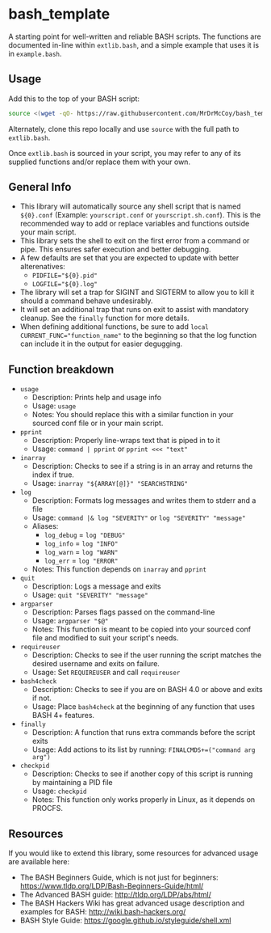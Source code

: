 # bash_template

A starting point for well-written and reliable BASH scripts. The functions are documented in-line within `extlib.bash`, and a simple example that uses it is in `example.bash`.

## Usage

Add this to the top of your BASH script:

```bash
source <(wget -qO- https://raw.githubusercontent.com/MrDrMcCoy/bash_template/master/extlib.bash)
```

Alternately, clone this repo locally and use `source` with the full path to `extlib.bash`.

Once `extlib.bash` is sourced in your script, you may refer to any of its supplied functions and/or replace them with your own.

## General Info

- This library will automatically source any shell script that is named `${0}.conf` (Example: `yourscript.conf` or `yourscript.sh.conf`). This is the recommended way to add or replace variables and functions outside your main script.
- This library sets the shell to exit on the first error from a command or pipe. This ensures safer execution and better debugging.
- A few defaults are set that you are expected to update with better alterenatives:
  - `PIDFILE="${0}.pid"`
  - `LOGFILE="${0}.log"`
- The library will set a trap for SIGINT and SIGTERM to allow you to kill it should a command behave undesirably.
- It will set an additional trap that runs on exit to assist with mandatory cleanup. See the `finally` function for more details.
- When defining additional functions, be sure to add `local CURRENT_FUNC="function_name"` to the beginning so that the log function can include it in the output for easier degugging.

## Function breakdown

- `usage`
  - Description: Prints help and usage info
  - Usage: `usage`
  - Notes: You should replace this with a similar function in your sourced conf file or in your main script.
- `pprint`
  - Description: Properly line-wraps text that is piped in to it
  - Usage: `command | pprint` or `pprint <<< "text"`
- `inarray`
  - Description: Checks to see if a string is in an array and returns the index if true.
  - Usage: `inarray "${ARRAY[@]}" "SEARCHSTRING"`
- `log`
  - Description: Formats log messages and writes them to stderr and a file
  - Usage: `command |& log "SEVERITY"` or `log "SEVERITY" "message"`
  - Aliases:
    - `log_debug` = `log "DEBUG"`
    - `log_info` = `log "INFO"`
    - `log_warn` = `log "WARN"`
    - `log_err` = `log "ERROR"`
  - Notes: This function depends on `inarray` and `pprint`
- `quit`
  - Description: Logs a message and exits
  - Usage: `quit "SEVERITY" "message"`
- `argparser`
  - Description: Parses flags passed on the command-line
  - Usage: `argparser "$@"`
  - Notes: This function is meant to be copied into your sourced conf file and modified to suit your script's needs.
- `requireuser`
  - Description: Checks to see if the user running the script matches the desired username and exits on failure.
  - Usage: Set `REQUIREUSER` and call `requireuser`
- `bash4check`
  - Description: Checks to see if you are on BASH 4.0 or above and exits if not.
  - Usage: Place `bash4check` at the beginning of any function that uses BASH 4+ features.
- `finally`
  - Description: A function that runs extra commands before the script exits
  - Usage: Add actions to its list by running: `FINALCMDS+=("command arg arg")`
- `checkpid`
  - Description: Checks to see if another copy of this script is running by maintaining a PID file
  - Usage: `checkpid`
  - Notes: This function only works properly in Linux, as it depends on PROCFS.

## Resources

If you would like to extend this library, some resources for advanced usage are available here:

- The BASH Beginners Guide, which is not just for beginners: https://www.tldp.org/LDP/Bash-Beginners-Guide/html/
- The Advanced BASH guide: http://tldp.org/LDP/abs/html/
- The BASH Hackers Wiki has great advanced usage description and examples for BASH: http://wiki.bash-hackers.org/
- BASH Style Guide: https://google.github.io/styleguide/shell.xml
